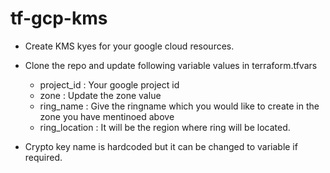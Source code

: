 # tf-gcp-kms
- Create KMS kyes for your google cloud resources. 
- Clone the repo and update following variable values in terraform.tfvars 
  * project_id    : Your google project id 
  * zone          : Update the zone value 
  * ring_name     : Give the ringname which you would like to create in the zone you have mentinoed above
  * ring_location : It will be the region where ring will be located. 
  
- Crypto key name is hardcoded but it can be changed to variable if required. 

